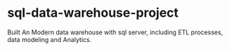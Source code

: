 # sql-data-warehouse-project
Built An Modern data warehouse with sql server, including ETL processes, data modeling and Analytics.
